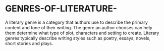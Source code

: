 # GENRES-OF-LITERATURE-
A literary genre is a category that authors use to describe the primary content and tone of their writing. The genre an author chooses can help them determine what type of plot, characters and setting to create. Literary genres typically describe writing styles such as poetry, essays, novels, short stories and plays.
